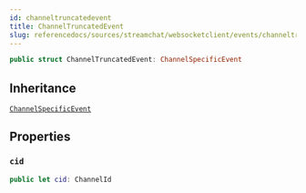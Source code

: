```yaml
---
id: channeltruncatedevent 
title: ChannelTruncatedEvent
slug: referencedocs/sources/streamchat/websocketclient/events/channeltruncatedevent
---
```


``` swift
public struct ChannelTruncatedEvent: ChannelSpecificEvent 
```

## Inheritance

[`ChannelSpecificEvent`](ChannelSpecificEvent)

## Properties

### `cid`

``` swift
public let cid: ChannelId
```
